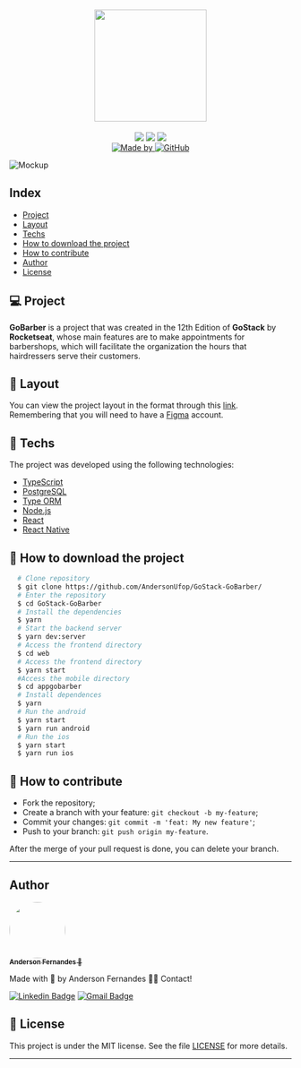 <h1 align="center">
<img src="https://raw.githubusercontent.com/EliasGcf/gobarber/2e00ac943855be95a08fcebd2bc134f8e0c51ed9/.github/logo.svg" width="200px">
</h1>

<p align="center">
  <img src="https://img.shields.io/badge/-NodeJS-green" />
  <img src="https://img.shields.io/badge/-ReactJS-blue" />
  <img src="https://img.shields.io/badge/-React Native-9cf" /> <br>
	<a href="https://www.linkedin.com/in/anderson-fernandes-8b5a50135/" target="_blank">
    <img alt="Made by" src="https://img.shields.io/badge/made%20by-anderson%20fernandes-%23FF9000">
  </a>
  <a href="LICENSE.md" target="_blank">
    <img alt="GitHub" src="https://img.shields.io/github/license/EliasGcf/gobarber?color=%23FF9000">
  </a>
</p>
<img alt="Mockup" src="https://res.cloudinary.com/eliasgcf/image/upload/v1587509596/GoBarber/mockup_ocggit.png">

## Index
- [Project](#-project)
- [Layout](#-layout)
- [Techs](#rocket-techs)
- [How to download the project](#file_folder-how-to-download-the-project)
- [How to contribute](#-how-to-contribute)
- [Author](#-author)
- [License](#memo-license)


## 💻 Project

**GoBarber** is a project that was created in the 12th Edition of **GoStack** by **Rocketseat**, whose main features are to make appointments for barbershops, which will facilitate the organization
the hours that hairdressers serve their customers.

## 🎨 Layout
You can view the project layout in the format through this [link](https://www.figma.com/file/BXCihtXXh9p37lGsENV614/GoBarber). Remembering that you will need to have a [Figma](https://www.figma.com/) account.

## :rocket: Techs
The project was developed using the following technologies:
- [TypeScript](https://www.typescriptlang.org)
- [PostgreSQL](https://www.postgresql.org)
- [Type ORM](https://typeorm.io)
- [Node.js](https://nodejs.org/en/)
- [React](https://reactjs.org)
- [React Native](https://facebook.github.io/react-native/)

## :file_folder: How to download the project
```bash
  # Clone repository
  $ git clone https://github.com/AndersonUfop/GoStack-GoBarber/
  # Enter the repository
  $ cd GoStack-GoBarber
  # Install the dependencies
  $ yarn
  # Start the backend server
  $ yarn dev:server
  # Access the frontend directory
  $ cd web
  # Access the frontend directory
  $ yarn start
  #Access the mobile directory
  $ cd appgobarber
  # Install dependences
  $ yarn
  # Run the android
  $ yarn start
  $ yarn run android
  # Run the ios
  $ yarn start
  $ yarn run ios
```

## 🤔 How to contribute

- Fork the repository;
- Create a branch with your feature: `git checkout -b my-feature`;
- Commit your changes: `git commit -m 'feat: My new feature'`;
- Push to your branch: `git push origin my-feature`.

After the merge of your pull request is done, you can delete your branch.


---
## Author
<a href="https://www.linkedin.com/in/anderson-fernandes-8b5a50135/">
  <img style="border-radius: 50%;" src="
  https://media-exp1.licdn.com/dms/image/C4E03AQGDAjeYdexMjQ/profile-displayphoto-shrink_200_200/0?e=1606953600&v=beta&t=I1cOVaUZnRRKHuuftU5S86fQMZvRPphEX-lCCYl-_FI" width="100px" alt="" /> <br />
  <sub><b>Anderson Fernandes 🚀</b></sub></a>

Made with :purple_heart: by Anderson Fernandes 👋🏽
Contact!

[![Linkedin Badge](https://img.shields.io/badge/-Anderson-blue?style=flat-square&logo=Linkedin&logoColor=white&link=https://www.linkedin.com/in/anderson-fernandes-8b5a50135/)](https://www.linkedin.com/in/anderson-fernandes-8b5a50135/)
[![Gmail Badge](https://img.shields.io/badge/-andersonfferreira96@gmail.com-c14438?style=flat-square&logo=Gmail&logoColor=white&link=mailto:andersonfferreira96@gmail.com)](mailto:andersonfferreira96@gmail.com)

## :memo: License

This project is under the MIT license. See the file [LICENSE](LICENSE.md) for more details.
___
